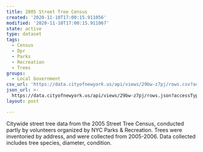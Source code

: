 ```yaml
---
title: 2005 Street Tree Census
created: '2020-11-10T17:00:15.911056'
modified: '2020-11-10T17:00:15.911067'
state: active
type: dataset
tags:
  - Census
  - Dpr
  - Parks
  - Recreation
  - Trees
groups:
  - Local Government
csv_url: 'https://data.cityofnewyork.us/api/views/29bw-z7pj/rows.csv?accessType=DOWNLOAD'
json_url: >-
  https://data.cityofnewyork.us/api/views/29bw-z7pj/rows.json?accessType=DOWNLOAD
layout: post

---
```

Citywide street tree data from the 2005 Street Tree Census, conducted partly by volunteers organized by NYC Parks & Recreation. Trees were inventoried by address, and were collected from 2005-2006. Data collected includes tree species, diameter, condition.
